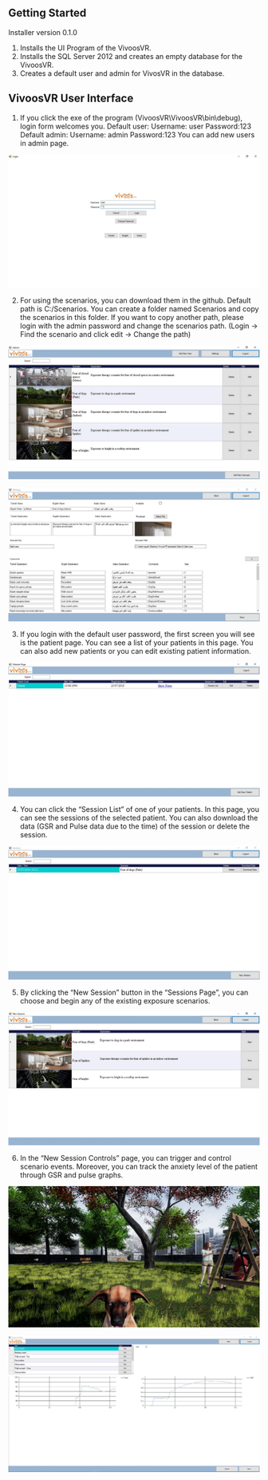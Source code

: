 ## Getting Started

Installer version 0.1.0  
1. Installs the UI Program of the VivoosVR.
2. Installs the SQL Server 2012 and creates an empty database for the VivoosVR.
3. Creates a default user and admin for VivosVR in the database.


## VivoosVR User Interface
1.  If you click the exe of the program (VivoosVR\VivoosVR\bin\debug), login form welcomes you. 
    Default user: Username: user Password:123 
    Default admin: Username: admin Password:123
    You can add new users in admin page.
    
![6](https://github.com/Ideasis/VivoosVR/blob/master/Readme%20Images/Guideline_SS/6.JPG)

2.	For using the scenarios, you can download them in the github. Default path is C:/Scenarios. You can create a folder named Scenarios and copy the scenarios in this folder. If you want to copy another path, please login with the admin password and change the scenarios path. (Login -> Find the scenario and click edit -> Change the path)  

![7](https://github.com/Ideasis/VivoosVR/blob/master/Readme%20Images/Guideline_SS/7.JPG)

![8](https://github.com/Ideasis/VivoosVR/blob/master/Readme%20Images/Guideline_SS/8.JPG)

3.	If you login with the default user password, the first screen you will see is the patient page. You can see a list of your patients in this page. You can also add new patients or you can edit existing patient information. 

![9](https://github.com/Ideasis/VivoosVR/blob/master/Readme%20Images/Guideline_SS/9.JPG)

4.	You can click the “Session List” of one of your patients. In this page, you can see the sessions of the selected patient. You can also download the data (GSR and Pulse data due to the time) of the session or delete the session. 

![10](https://github.com/Ideasis/VivoosVR/blob/master/Readme%20Images/Guideline_SS/10.JPG)

5.	By clicking the “New Session” button in the “Sessions Page”, you can choose and begin any of the existing exposure scenarios. 

![11](https://github.com/Ideasis/VivoosVR/blob/master/Readme%20Images/Guideline_SS/11.JPG)

6.	In the “New Session Controls” page, you can trigger and control scenario events. Moreover, you can track the anxiety level of the patient through GSR and pulse graphs. 

![12](https://github.com/Ideasis/VivoosVR/blob/master/Readme%20Images/Guideline_SS/13.JPG)

![13](https://github.com/Ideasis/VivoosVR/blob/master/Readme%20Images/Guideline_SS/12.JPG)

